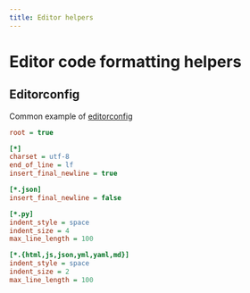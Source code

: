 ```yaml
---
title: Editor helpers
---
```


# Editor code formatting helpers

## Editorconfig

Common example of [editorconfig](https://editorconfig.org/)

```ini
root = true

[*]
charset = utf-8
end_of_line = lf
insert_final_newline = true

[*.json]
insert_final_newline = false

[*.py]
indent_style = space
indent_size = 4
max_line_length = 100

[*.{html,js,json,yml,yaml,md}]
indent_style = space
indent_size = 2
max_line_length = 100
```
